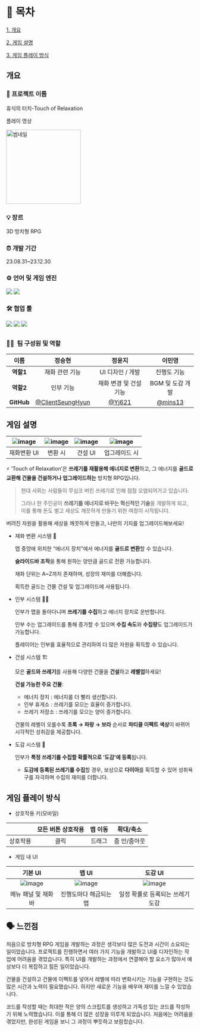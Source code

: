 # 📄 목차
[1. 개요](#개요)

[2. 게임 설명](#게임-설명)

[3. 게임 플레이 방식](#게임-플레이-방식)

## 개요


### 📌 프로젝트 이름

휴식의 터치-Touch of Relaxation

플레이 영상

<a href="https://youtu.be/YP4jrPnTRBs">
    <img src="https://github.com/user-attachments/assets/7f94ac33-200c-42fc-8833-d950ca7222c1" alt="썸네일" width="200">
</a>

### 💡 장르

3D 방치형 RPG

### ⏰ 개발 기간

23.08.31~23.12.30

### ⚙️ **언어 및 게임 엔진**

<img src="https://img.shields.io/badge/Unity-100000?style=for-the-badge&logo=unity&logoColor=white">
<img src="https://img.shields.io/badge/C%23-239120?style=for-the-badge&logo=c-sharp&logoColor=white">


### 🛠️ **협업 툴**

<img src="https://img.shields.io/badge/Notion-000000?style=for-the-badge&logo=notion&logoColor=white">

<img src="https://img.shields.io/badge/Discord-7289DA?style=for-the-badge&logo=discord&logoColor=white">

<img src="https://img.shields.io/badge/GitHub-100000?style=for-the-badge&logo=github&logoColor=white">

## 

### 👩‍💻  **팀 구성원 및 역할**

| **이름** | 정승현 | 정윤지 | 이민영 |
| :---: | :---: | :---: | :---: |
| **역할1** | 재화 관련 기능 | UI 디자인 / 개발 | 진행도 기능 |
| **역할2** | 인부 기능 | 재화 변경 및 건설 기능 | BGM 및 도감 개발 |
| **GitHub** | [@ClientSeungHyun](https://github.com/ClientSeungHyun) | [@Yj621](https://github.com/Yj621) |[@mins13](https://github.com/mins13) |

## 게임 설명


| ![image](https://github.com/user-attachments/assets/0adc638d-d8ce-445b-a857-e014bfb62881)| ![image](https://github.com/user-attachments/assets/8562765e-4254-4971-91ee-22402325c2aa) | ![image](https://github.com/user-attachments/assets/524ab013-5d51-4266-a14f-b5aac7f19604) | ![image](https://github.com/user-attachments/assets/68695a78-e00e-40ef-a434-4d002dd2beec)
| :---: | :---: | :---: | :---: |
| 재화변환 UI | 변환 시 | 건설 UI | 업그레이드 시 |


⚡ ‘Touch of Relaxation’은 **쓰레기를 재활용해 에너지로 변환**하고, 그 에너지를 **골드로 교환해 건물을 건설하거나 업그레이드하는** 방치형 RPG입니다.

> 현대 사회는 사람들이 무심코 버린 쓰레기로 인해 점점 오염되어가고 있습니다.
> 
> 
> 그러나 한 주인공이 **쓰레기를 에너지로 바꾸는 혁신적인 기술**을 개발하게 되고, 이를 통해 돈도 벌고 세상도 깨끗하게 만들기 위한 여정이 시작됩니다.
> 

버려진 자원을 활용해 세상을 깨끗하게 만들고, 나만의 기지를 업그레이드해보세요!

- 재화 변환 시스템 💸
    
    맵 중앙에 위치한 “에너지 장치”에서 에너지를 **골드로 변환**할 수 있습니다.
    
    **슬라이드바 조작**을 통해 원하는 양만큼 골드로 전환 가능합니다.
    
    재화 단위는 A~Z까지 존재하며, 성장의 재미를 더해줍니다.
    
    획득한 골드는 건물 건설 및 업그레이드에 사용됩니다.
    
- 인부 시스템  👷‍♂️
    
    인부가 맵을 돌아다니며 **쓰레기를 수집**하고 에너지 장치로 운반합니다.
    
    인부 수는 업그레이드를 통해 증가할 수 있으며 **수집 속도**와 **수집량**도 업그레이드가 가능합니다.
    
    플레이어는 인부를 효율적으로 관리하여 더 많은 자원을 획득할 수 있습니다.
    
- 건설 시스템 🏗️
    
    모은 **골드와 쓰레기**를 사용해 다양한 건물을 **건설**하고 **레벨업**하세요!
    
    **건설 가능한 주요 건물**:
    
    - 에너지 장치 : 에너지를 더 빨리 생산합니다.
    - 인부 휴게소 : 쓰레기를 모으는 효율이 증가합니다.
    - 쓰레기 저장소 : 쓰레기를 모으는 양이 증가합니다.
    
    건물의 레벨이 오를수록 **초록 → 파랑 → 보라** 순서로 **파티클 이펙트 색상**이 바뀌어 시각적인 성취감을 제공합니다.
    
- 도감 시스템 📔
    
    인부가 **특정 쓰레기를 수집할 확률적으로 ‘도감’에 등록**됩니다.
    
    - **도감에 등록된 쓰레기를 수집**할 경우, 보상으로 **다이아**를 획득할 수 있어 성취욕구를 자극하며 수집의 재미를 더합니다.

## 게임 플레이 방식

- 상호작용 키(모바일)

|  | 모든 버튼 상호작용 | 맵 이동 | 확대/축소 |
| :---: | :---: | :---: | :---: |
| 상호작용 | 클릭 | 드래그 | 줌 인/줌아웃 |

- 게임 내 UI

| 기본 UI | 맵 UI | 도감 UI | 
| :---: | :---: | :---: | 
| ![image](https://github.com/user-attachments/assets/74630d17-9da0-4e0c-8f95-7ae576850b02)| ![image](https://github.com/user-attachments/assets/ca3b6f81-44ee-4c76-bfaf-be26ba90ccae)| ![image](https://github.com/user-attachments/assets/135541dd-ba20-42fc-8af1-be557f9f8038) |
| 메뉴 패널 및 재화 바 | 진행도마다 해금되는 맵 | 일정 확률로 등록되는 쓰레기 도감 | 

## 🗣️ 느낀점

처음으로 방치형 RPG 게임을 개발하는 과정은 생각보다 많은 도전과 시간이 소요되는 일이었습니다. 프로젝트를 진행하면서 여러 가지 기능을 개발하고 UI를 디자인하는 작업에 어려움을 겪었습니다. 특히 UI를 개발하는 과정에서 연결해야 할 요소가 많아서 예상보다 더 복잡하고 힘든 일이었습니다.

건물을 건설하고 건물에 이펙트를 넣어서 레벨에 따라 변화시키는 기능을 구현하는 것도 많은 시간과 노력이 필요했습니다. 하지만 새로운 기능을 배우며 재미를 느낄 수 있었습니다.

코드를 작성할 때는 최대한 적은 양의 스크립트를 생성하고 가독성 있는 코드를 작성하기 위해 노력했습니다. 이를 통해 더 많은 성장을 이루게 되었습니다. 처음에는 어려움을 겪었지만, 완성된 게임을 보니 그 과정이 뿌듯하고 보람찼습니다.

